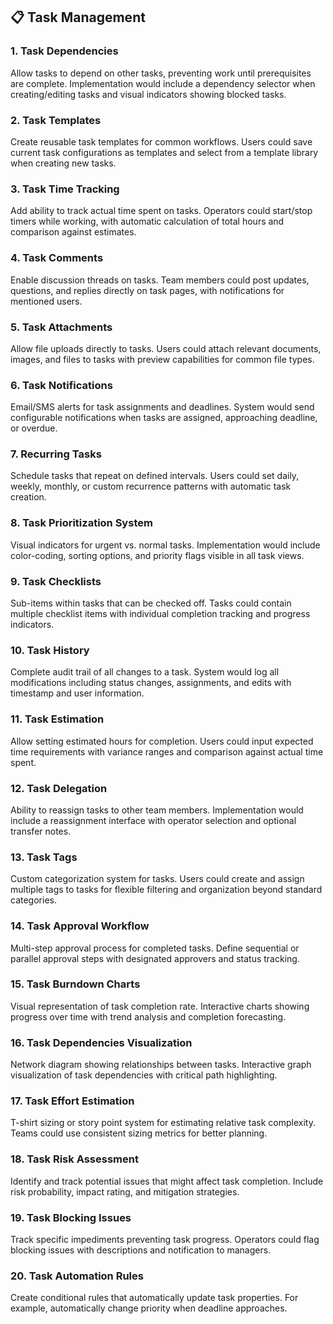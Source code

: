 ## 📋 Task Management

### 1. **Task Dependencies**
Allow tasks to depend on other tasks, preventing work until prerequisites are complete. Implementation would include a dependency selector when creating/editing tasks and visual indicators showing blocked tasks.

### 2. **Task Templates**
Create reusable task templates for common workflows. Users could save current task configurations as templates and select from a template library when creating new tasks.

### 3. **Task Time Tracking**
Add ability to track actual time spent on tasks. Operators could start/stop timers while working, with automatic calculation of total hours and comparison against estimates.

### 4. **Task Comments**
Enable discussion threads on tasks. Team members could post updates, questions, and replies directly on task pages, with notifications for mentioned users.

### 5. **Task Attachments**
Allow file uploads directly to tasks. Users could attach relevant documents, images, and files to tasks with preview capabilities for common file types.

### 6. **Task Notifications**
Email/SMS alerts for task assignments and deadlines. System would send configurable notifications when tasks are assigned, approaching deadline, or overdue.

### 7. **Recurring Tasks**
Schedule tasks that repeat on defined intervals. Users could set daily, weekly, monthly, or custom recurrence patterns with automatic task creation.

### 8. **Task Prioritization System**
Visual indicators for urgent vs. normal tasks. Implementation would include color-coding, sorting options, and priority flags visible in all task views.

### 9. **Task Checklists**
Sub-items within tasks that can be checked off. Tasks could contain multiple checklist items with individual completion tracking and progress indicators.

### 10. **Task History**
Complete audit trail of all changes to a task. System would log all modifications including status changes, assignments, and edits with timestamp and user information.

### 11. **Task Estimation**
Allow setting estimated hours for completion. Users could input expected time requirements with variance ranges and comparison against actual time spent.

### 12. **Task Delegation**
Ability to reassign tasks to other team members. Implementation would include a reassignment interface with operator selection and optional transfer notes.

### 13. **Task Tags**
Custom categorization system for tasks. Users could create and assign multiple tags to tasks for flexible filtering and organization beyond standard categories.

### 14. **Task Approval Workflow**
Multi-step approval process for completed tasks. Define sequential or parallel approval steps with designated approvers and status tracking.

### 15. **Task Burndown Charts**
Visual representation of task completion rate. Interactive charts showing progress over time with trend analysis and completion forecasting.

### 16. **Task Dependencies Visualization**
Network diagram showing relationships between tasks. Interactive graph visualization of task dependencies with critical path highlighting.

### 17. **Task Effort Estimation**
T-shirt sizing or story point system for estimating relative task complexity. Teams could use consistent sizing metrics for better planning.

### 18. **Task Risk Assessment**
Identify and track potential issues that might affect task completion. Include risk probability, impact rating, and mitigation strategies.

### 19. **Task Blocking Issues**
Track specific impediments preventing task progress. Operators could flag blocking issues with descriptions and notification to managers.

### 20. **Task Automation Rules**
Create conditional rules that automatically update task properties. For example, automatically change priority when deadline approaches.
